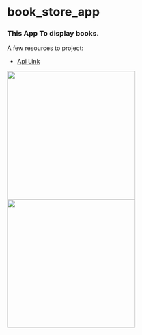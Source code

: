 # book_store_app

### This App To display books.

A few resources to project:

- [Api Link](https://www.googleapis.com/books/v1/volumes?Filtering=free-ebooks&Sorting=newest&q=programming)

<div>
  <img src="https://github.com/MahmoudAli727/bookStore/assets/138752672/73f1e275-af5d-4160-8f4d-7bc69e743ace" width="300">
  
<div>
</div>
  <img src="https://github.com/MahmoudAli727/bookStore/assets/138752672/e6ed6221-16f2-48d3-835b-7394ccf6a66f" width="300">
</div>

